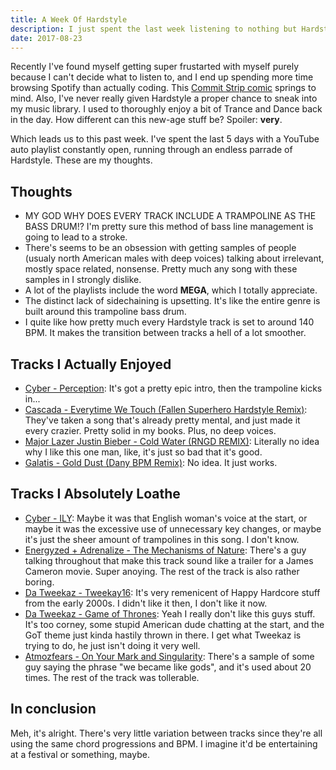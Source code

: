 ```yaml
---
title: A Week Of Hardstyle
description: I just spent the last week listening to nothing but Hardstyle music at work. When I say that, I wasn't actually listening to it 100% non-stop, obviously. What I mean is I didn't listen to any other genre of music while working. No punk rock, no classical stuff, no spoken word. Just Hardstyle.
date: 2017-08-23
---
```


Recently I've found myself getting super frustarted with myself purely because I can't decide what to listen to, and I end up spending more time browsing Spotify than actually coding. This [Commit Strip comic](http://www.commitstrip.com/en/2017/01/26/on-the-wrong-track/) springs to mind. Also, I've never really given Hardstyle a proper chance to sneak into my music library. I used to thoroughly enjoy a bit of Trance and Dance back in the day. How different can this new-age stuff be? Spoiler: **very**.

Which leads us to this past week. I've spent the last 5 days with a YouTube auto playlist constantly open, running through an endless parrade of Hardstyle. These are my thoughts.

## Thoughts

- MY GOD WHY DOES EVERY TRACK INCLUDE A TRAMPOLINE AS THE BASS DRUM!? I'm pretty sure this method of bass line management is going to lead to a stroke.
- There's seems to be an obsession with getting samples of people (usualy north American males with deep voices) talking about irrelevant, mostly space related, nonsense. Pretty much any song with these samples in I strongly dislike.
- A lot of the playlists include the word **MEGA**, which I totally appreciate.
- The distinct lack of sidechaining is upsetting. It's like the entire genre is built around this trampoline bass drum.
- I quite like how pretty much every Hardstyle track is set to around 140 BPM. It makes the transition between tracks a hell of a lot smoother.

## Tracks I Actually Enjoyed

- [Cyber - Perception](https://www.youtube.com/watch?v=O2w4d_kwDJI): It's got a pretty epic intro, then the trampoline kicks in...
- [Cascada - Everytime We Touch (Fallen Superhero Hardstyle Remix)](https://www.youtube.com/watch?v=5u37UGiSiL8): They've taken a song that's already pretty mental, and just made it every crazier. Pretty solid in my books. Plus, no deep voices.
- [Major Lazer Justin Bieber - Cold Water (RNGD REMIX)](https://www.youtube.com/watch?v=Bdn3yqhqovY): Literally no idea why I like this one man, like, it's just so bad that it's good.
- [Galatis - Gold Dust (Dany BPM Remix)](https://www.youtube.com/watch?v=fe4Evq5Ixmo): No idea. It just works.

## Tracks I Absolutely Loathe

- [Cyber - ILY](https://www.youtube.com/watch?v=z2Txp3i4hX8): Maybe it was that English woman's voice at the start, or maybe it was the excessive use of unnecessary key changes, or maybe it's just the sheer amount of trampolines in this song. I don't know.
- [Energyzed + Adrenalize - The Mechanisms of Nature](https://i.ytimg.com/vi/tFCcV4ju5Q0/hqdefault.jpg?sqp=-oaymwEjCPYBEIoBSFryq4qpAxUIARUAAAAAGAElAADIQj0AgKJDeAE=&rs=AOn4CLDKgQ_e4uahqeqeKv1TpV-bn53nXw): There's a guy talking throughout that make this track sound like a trailer for a James Cameron movie. Super anoying. The rest of the track is also rather boring.
- [Da Tweekaz - Tweekay16](https://www.youtube.com/watch?v=XXfkyBoC38U): It's very remenicent of Happy Hardcore stuff from the early 2000s. I didn't like it then, I don't like it now.
- [Da Tweekaz - Game of Thrones](https://www.youtube.com/watch?v=DQlYoREuGLQ): Yeah I really don't like this guys stuff. It's too corney, some stupid American dude chatting at the start, and the GoT theme just kinda hastily thrown in there. I get what Tweekaz is trying to do, he just isn't doing it very well.
- [Atmozfears - On Your Mark and Singularity](https://www.youtube.com/watch?v=XoNRFn1ShvM): There's a sample of some guy saying the phrase "we became like gods", and it's used about 20 times. The rest of the track was tollerable.

## In conclusion

Meh, it's alright. There's very little variation between tracks since they're all using the same chord progressions and BPM. I imagine it'd be entertaining at a festival or something, maybe.

